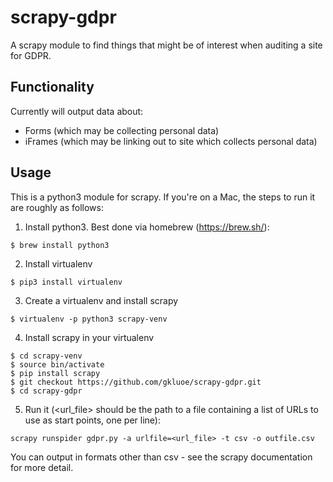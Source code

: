 # scrapy-gdpr
A scrapy module to find things that might be of interest when auditing a site for GDPR.

## Functionality
Currently will output data about:

* Forms (which may be collecting personal data)
* iFrames (which may be linking out to site which collects personal data)

## Usage
This is a python3 module for scrapy. If you're on a Mac, the steps to run it are roughly as follows:

1. Install python3. Best done via homebrew (https://brew.sh/):
```
$ brew install python3
```

2. Install virtualenv
```
$ pip3 install virtualenv
```

3. Create a virtualenv and install scrapy
```
$ virtualenv -p python3 scrapy-venv
```

4. Install scrapy in your virtualenv
```
$ cd scrapy-venv
$ source bin/activate
$ pip install scrapy
$ git checkout https://github.com/gkluoe/scrapy-gdpr.git
$ cd scrapy-gdpr
```

5. Run it (<url_file> should be the path to a file containing a list of URLs to use as start points, one per line):
```
scrapy runspider gdpr.py -a urlfile=<url_file> -t csv -o outfile.csv
```

You can output in formats other than csv - see the scrapy documentation for more detail.
